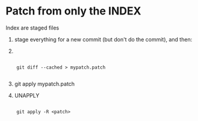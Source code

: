 Patch from only the INDEX
==========================

Index are staged files


1. stage everything for a new commit (but don't do the commit), and then:

2. 
```

	git diff --cached > mypatch.patch
	
```


3. git apply mypatch.patch

4. UNAPPLY
```

	git apply -R <patch>
```
